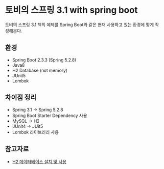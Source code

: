 # 토비의 스프링 3.1 with spring boot
토비의 스프링 3.1 책의 예제를 Spring Boot와 같은 현재 사용하고 있는 환경에 맞게 작성해본다.


## 환경
- Spring Boot 2.3.3 (Spring 5.2.8)
- Java8
- H2 Database (not memory)
- JUnit5
- Lombok


## 차이점 정리
- Spring 3.1 -> Spring 5.2.8
- Spring Boot Starter Dependency 사용
- MySQL -> H2
- JUnit4 -> JUit5
- Lombok 라이브러리 사용


## 참고자료
- [H2 데이터베이스 설치 및 사용](https://velog.io/@codemcd/H2-%EB%8D%B0%EC%9D%B4%ED%84%B0%EB%B2%A0%EC%9D%B4%EC%8A%A4-%EC%84%A4%EC%B9%98-%EB%B0%8F-%EC%82%AC%EC%9A%A9%ED%95%98%EA%B8%B0)